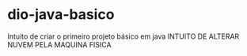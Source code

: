 # dio-java-basico
Intuito de criar o primeiro projeto básico em java
INTUITO DE ALTERAR NUVEM PELA MAQUINA FISICA